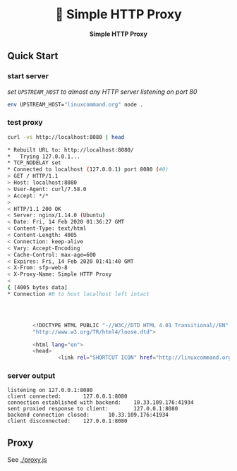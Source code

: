 <h1 align="center">📖 Simple HTTP Proxy</h1 >

<p align="center">
  <strong>Simple HTTP Proxy</strong>
</p>

## Quick Start

### start server

_set `UPSTREAM_HOST` to almost any HTTP server listening on port 80_

```sh
env UPSTREAM_HOST="linuxcommand.org" node .
```

### test proxy

```sh
curl -vs http://localhost:8080 | head
```

```sh
* Rebuilt URL to: http://localhost:8080/
*   Trying 127.0.0.1...
* TCP_NODELAY set
* Connected to localhost (127.0.0.1) port 8080 (#0)
> GET / HTTP/1.1
> Host: localhost:8080
> User-Agent: curl/7.58.0
> Accept: */*
>
< HTTP/1.1 200 OK
< Server: nginx/1.14.0 (Ubuntu)
< Date: Fri, 14 Feb 2020 01:36:27 GMT
< Content-Type: text/html
< Content-Length: 4005
< Connection: keep-alive
< Vary: Accept-Encoding
< Cache-Control: max-age=600
< Expires: Fri, 14 Feb 2020 01:41:40 GMT
< X-From: sfp-web-8
< X-Proxy-Name: Simple HTTP Proxy
<
{ [4005 bytes data]
* Connection #0 to host localhost left intact




        <!DOCTYPE HTML PUBLIC "-//W3C//DTD HTML 4.01 Transitional//EN"
        "http://www.w3.org/TR/html4/loose.dtd">

        <html lang="en">
        <head>
                <link rel="SHORTCUT ICON" href="http://linuxcommand.org/favicon.png">

```

### server output

```
listening on 127.0.0.1:8080
client connected:       127.0.0.1:8080
connection established with backend:    10.33.109.176:41934
sent proxied response to client:        127.0.0.1:8080
backend connection closed:      10.33.109.176:41934
client disconnected:    127.0.0.1:8080
```

## Proxy

See [./proxy.js](./proxy.js)

